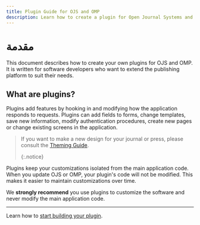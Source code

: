 ```yaml
---
title: Plugin Guide for OJS and OMP
description: Learn how to create a plugin for Open Journal Systems and Open Monograph Press, to customize almost anything about the application to suit your needs.
---
```


# مقدمة

This document describes how to create your own plugins for OJS and OMP. It is written for software developers who want to extend the publishing platform to suit their needs.

## What are plugins?

Plugins add features by hooking in and modifying how the application responds to requests. Plugins can add fields to forms, change templates, save new information, modify authentication procedures, create new pages or change existing screens in the application.

> If you want to make a new design for your journal or press, please consult the [Theming Guide](/pkp-theming-guide/en). 
> 
> {:.notice}

Plugins keep your customizations isolated from the main application code. When you update OJS or OMP, your plugin's code will not be modified. This makes it easier to maintain customizations over time.

We **strongly recommend** you use plugins to customize the software and never modify the main application code.

---

Learn how to [start building your plugin](getting-started).
